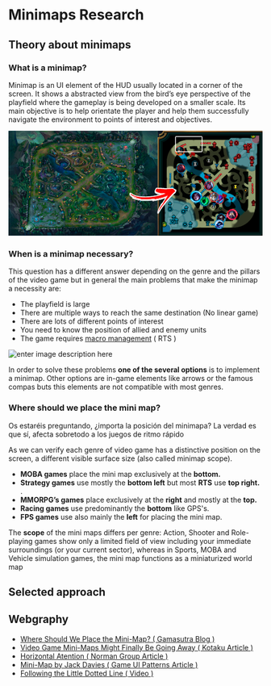 # Minimaps Research 

## Theory about minimaps

### What is a minimap?

Minimap is an UI element of the HUD usually located in a corner of the screen. It shows a abstracted view from the bird’s eye perspective of the playfield where the gameplay is being developed on a smaller scale. Its main objective is to help orientate the player and help them successfully navigate the environment to points of interest and objectives.

![enter image description here](https://raw.githubusercontent.com/alejandro61299/Minimaps_Personal_Research/master/docs/web_images/lol.png)

### When is a minimap necessary?

This question has a different answer depending on the genre and the pillars of the video game but in general the main problems that make the minimap a necessity are:

-  The playfield is large
-  There are multiple ways to reach the same destination (No linear game)
-  There are lots of different points of interest
-  You need to know the position of allied and enemy units
-  The game requires [macro management](https://gamemakers.com/micro-vs-macro-consolepc-vs-mobile-gaming/) ( RTS )

![enter image description here](https://raw.githubusercontent.com/alejandro61299/Minimaps_Personal_Research/master/docs/web_images/massive_enemies.png)

In order to solve these problems **one of the several options** is to implement a minimap. Other options are in-game elements like arrows or the famous compas buts this elements are not compatible with most genres.

### Where should we place the mini map?

Os estaréis preguntando, ¿importa la posición del minimapa? La verdad es que sí, afecta sobretodo a los juegos de ritmo rápido 

As we can verify each genre of video game has a distinctive position on the screen, a different visible surface size (also called minimap scope).

-   **MOBA games**  place the mini map exclusively at the  **bottom.**
-   **Strategy games** use mostly the **bottom left** but most **RTS** use  **top right.**  .
-   **MMORPG’s games**  place exclusively at the  **right** and mostly at the **top.**
-   **Racing games**  use predominantly the  **bottom**  like GPS's.
-   **FPS games**  use also mainly the  **left** for placing the mini map.

The **scope** of the mini maps differs per genre: Action, Shooter and Role-playing games show only a limited field of view including your immediate surroundings (or your current sector), whereas in Sports, MOBA and Vehicle simulation games, the mini map functions as a miniaturized world map

## Selected approach

## Webgraphy

- [Where Should We Place the Mini-Map? ( Gamasutra Blog )](https://www.gamasutra.com/blogs/JacekSliwinski/20130121/185119/Where_should_we_place_the_mini_map.php)
- [Video Game Mini-Maps Might Finally Be Going Away ( Kotaku Article )](https://kotaku.com/video-game-mini-maps-might-finally-be-going-away-1820011897)
- [Horizontal Atention ( Norman Group Article ) ](http://www.useit.com/alertbox/horizontal-attention.html) 
- [Mini-Map by Jack Davies ( Game UI Patterns Article )](https://gameuipatterns.com/gameui/mini-map/)
- [Following the Little Dotted Line ( Video )](https://www.youtube.com/watch?v=FzOCkXsyIqo)
<!--stackedit_data:
eyJoaXN0b3J5IjpbLTEwMTg2OTYxNzAsMTMyMjI2NjEyMSwxNT
I3Nzg1MDUxLDEwODg5NjM4ODgsMTg3OTkxNDg3OCwtMTg0MjM4
NTIxMiwxOTk3MzIxMTkxLC0xMjA0Njk0NTIwLDIwODkxMjY3MT
EsMjg3MDI2NDEzLDk5MTE3NTcyN119
-->